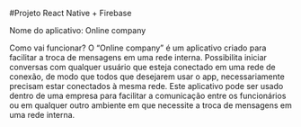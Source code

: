 #Projeto React Native + Firebase

Nome do aplicativo: Online company

Como vai funcionar?
O “Online company” é um aplicativo criado  para  facilitar  a  troca  de  mensagens em uma rede interna. Possibilita iniciar conversas com qualquer usuário que esteja conectado em uma rede de conexão, de modo que todos que desejarem usar o app, necessariamente precisam estar conectados à mesma rede.
Este aplicativo pode ser usado dentro de uma empresa para facilitar a comunicação entre os funcionários ou em qualquer outro ambiente em que necessite a troca de mensagens em uma rede interna.
